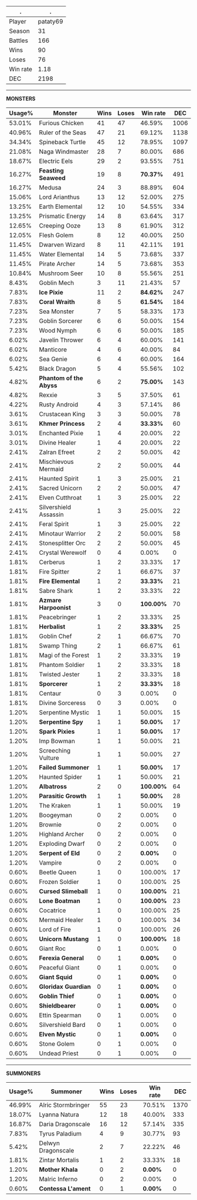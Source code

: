 .|.
|-|-
Player|pataty69
Season|31
Battles|166
Wins|90
Loses|76
Win rate|1.18
DEC|2198

---
**MONSTERS**

Usage%|Monster|Wins|Loses|Win rate|DEC|
-|-|-|-|-|-|
53.01%|Furious Chicken|41|47|46.59%|1006|
40.96%|Ruler of the Seas|47|21|69.12%|1138|
34.34%|Spineback Turtle|45|12|78.95%|1097|
21.08%|Naga Windmaster|28|7|80.00%|686|
18.67%|Electric Eels|29|2|93.55%|751|
16.27%|**Feasting Seaweed**|19|8|**70.37%**|491|
16.27%|Medusa|24|3|88.89%|604|
15.06%|Lord Arianthus|13|12|52.00%|275|
13.25%|Earth Elemental|12|10|54.55%|334|
13.25%|Prismatic Energy|14|8|63.64%|317|
12.65%|Creeping Ooze|13|8|61.90%|312|
12.05%|Flesh Golem|8|12|40.00%|250|
11.45%|Dwarven Wizard|8|11|42.11%|191|
11.45%|Water Elemental|14|5|73.68%|337|
11.45%|Pirate Archer|14|5|73.68%|353|
10.84%|Mushroom Seer|10|8|55.56%|251|
8.43%|Goblin Mech|3|11|21.43%|57|
7.83%|**Ice Pixie**|11|2|**84.62%**|247|
7.83%|**Coral Wraith**|8|5|**61.54%**|184|
7.23%|Sea Monster|7|5|58.33%|173|
7.23%|Goblin Sorcerer|6|6|50.00%|154|
7.23%|Wood Nymph|6|6|50.00%|185|
6.02%|Javelin Thrower|6|4|60.00%|141|
6.02%|Manticore|4|6|40.00%|84|
6.02%|Sea Genie|6|4|60.00%|164|
5.42%|Black Dragon|5|4|55.56%|102|
4.82%|**Phantom of the Abyss**|6|2|**75.00%**|143|
4.82%|Rexxie|3|5|37.50%|61|
4.22%|Rusty Android|4|3|57.14%|86|
3.61%|Crustacean King|3|3|50.00%|78|
3.61%|**Khmer Princess**|2|4|**33.33%**|60|
3.01%|Enchanted Pixie|1|4|20.00%|22|
3.01%|Divine Healer|1|4|20.00%|22|
2.41%|Zalran Efreet|2|2|50.00%|42|
2.41%|Mischievous Mermaid|2|2|50.00%|44|
2.41%|Haunted Spirit|1|3|25.00%|21|
2.41%|Sacred Unicorn|2|2|50.00%|47|
2.41%|Elven Cutthroat|1|3|25.00%|22|
2.41%|Silvershield Assassin|1|3|25.00%|22|
2.41%|Feral Spirit|1|3|25.00%|22|
2.41%|Minotaur Warrior|2|2|50.00%|58|
2.41%|Stonesplitter Orc|2|2|50.00%|45|
2.41%|Crystal Werewolf|0|4|0.00%|0|
1.81%|Cerberus|1|2|33.33%|17|
1.81%|Fire Spitter|2|1|66.67%|37|
1.81%|**Fire Elemental**|1|2|**33.33%**|21|
1.81%|Sabre Shark|1|2|33.33%|22|
1.81%|**Azmare Harpoonist**|3|0|**100.00%**|70|
1.81%|Peacebringer|1|2|33.33%|25|
1.81%|**Herbalist**|1|2|**33.33%**|25|
1.81%|Goblin Chef|2|1|66.67%|70|
1.81%|Swamp Thing|2|1|66.67%|61|
1.81%|Magi of the Forest|1|2|33.33%|19|
1.81%|Phantom Soldier|1|2|33.33%|18|
1.81%|Twisted Jester|1|2|33.33%|18|
1.81%|**Sporcerer**|1|2|**33.33%**|18|
1.81%|Centaur|0|3|0.00%|0|
1.81%|Divine Sorceress|0|3|0.00%|0|
1.20%|Serpentine Mystic|1|1|50.00%|15|
1.20%|**Serpentine Spy**|1|1|**50.00%**|17|
1.20%|**Spark Pixies**|1|1|**50.00%**|17|
1.20%|Imp Bowman|1|1|50.00%|21|
1.20%|Screeching Vulture|1|1|50.00%|27|
1.20%|**Failed Summoner**|1|1|**50.00%**|17|
1.20%|Haunted Spider|1|1|50.00%|21|
1.20%|**Albatross**|2|0|**100.00%**|64|
1.20%|**Parasitic Growth**|1|1|**50.00%**|28|
1.20%|The Kraken|1|1|50.00%|19|
1.20%|Boogeyman|0|2|0.00%|0|
1.20%|Brownie|0|2|0.00%|0|
1.20%|Highland Archer|0|2|0.00%|0|
1.20%|Exploding Dwarf|0|2|0.00%|0|
1.20%|**Serpent of Eld**|0|2|**0.00%**|0|
1.20%|Vampire|0|2|0.00%|0|
0.60%|Beetle Queen|1|0|100.00%|17|
0.60%|Frozen Soldier|1|0|100.00%|25|
0.60%|**Cursed Slimeball**|1|0|**100.00%**|21|
0.60%|**Lone Boatman**|1|0|**100.00%**|23|
0.60%|Cocatrice|1|0|100.00%|25|
0.60%|Mermaid Healer|1|0|100.00%|34|
0.60%|Lord of Fire|1|0|100.00%|26|
0.60%|**Unicorn Mustang**|1|0|**100.00%**|18|
0.60%|Giant Roc|0|1|0.00%|0|
0.60%|**Ferexia General**|0|1|**0.00%**|0|
0.60%|Peaceful Giant|0|1|0.00%|0|
0.60%|**Giant Squid**|0|1|**0.00%**|0|
0.60%|**Gloridax Guardian**|0|1|**0.00%**|0|
0.60%|**Goblin Thief**|0|1|**0.00%**|0|
0.60%|**Shieldbearer**|0|1|**0.00%**|0|
0.60%|Ettin Spearman|0|1|0.00%|0|
0.60%|Silvershield Bard|0|1|0.00%|0|
0.60%|**Elven Mystic**|0|1|**0.00%**|0|
0.60%|Stone Golem|0|1|0.00%|0|
0.60%|Undead Priest|0|1|0.00%|0|

---
**SUMMONERS**

Usage%|Summoner|Wins|Loses|Win rate|DEC|
-|-|-|-|-|-|
46.99%|Alric Stormbringer|55|23|70.51%|1370|
18.07%|Lyanna Natura|12|18|40.00%|333|
16.87%|Daria Dragonscale|16|12|57.14%|335|
7.83%|Tyrus Paladium|4|9|30.77%|93|
5.42%|Delwyn Dragonscale|2|7|22.22%|46|
1.81%|Zintar Mortalis|1|2|33.33%|18|
1.20%|**Mother Khala**|0|2|**0.00%**|0|
1.20%|Malric Inferno|0|2|0.00%|0|
0.60%|**Contessa L'ament**|0|1|**0.00%**|0|
